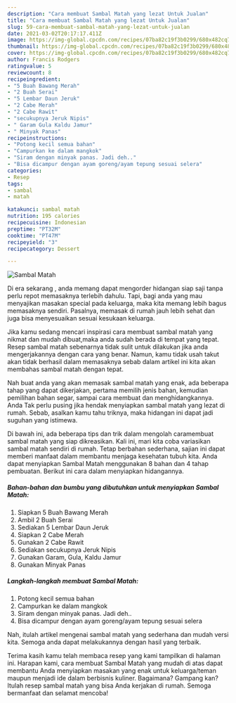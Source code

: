 ```yaml
---
description: "Cara membuat Sambal Matah yang lezat Untuk Jualan"
title: "Cara membuat Sambal Matah yang lezat Untuk Jualan"
slug: 59-cara-membuat-sambal-matah-yang-lezat-untuk-jualan
date: 2021-03-02T20:17:17.411Z
image: https://img-global.cpcdn.com/recipes/07ba82c19f3b0299/680x482cq70/sambal-matah-foto-resep-utama.jpg
thumbnail: https://img-global.cpcdn.com/recipes/07ba82c19f3b0299/680x482cq70/sambal-matah-foto-resep-utama.jpg
cover: https://img-global.cpcdn.com/recipes/07ba82c19f3b0299/680x482cq70/sambal-matah-foto-resep-utama.jpg
author: Francis Rodgers
ratingvalue: 5
reviewcount: 8
recipeingredient:
- "5 Buah Bawang Merah"
- "2 Buah Serai"
- "5 Lembar Daun Jeruk"
- "2 Cabe Merah"
- "2 Cabe Rawit"
- "secukupnya Jeruk Nipis"
- " Garam Gula Kaldu Jamur"
- " Minyak Panas"
recipeinstructions:
- "Potong kecil semua bahan"
- "Campurkan ke dalam mangkok"
- "Siram dengan minyak panas. Jadi deh.."
- "Bisa dicampur dengan ayam goreng/ayam tepung sesuai selera"
categories:
- Resep
tags:
- sambal
- matah

katakunci: sambal matah 
nutrition: 195 calories
recipecuisine: Indonesian
preptime: "PT32M"
cooktime: "PT47M"
recipeyield: "3"
recipecategory: Dessert

---
```



![Sambal Matah](https://img-global.cpcdn.com/recipes/07ba82c19f3b0299/680x482cq70/sambal-matah-foto-resep-utama.jpg)

Di era  sekarang , anda memang dapat mengorder hidangan siap saji tanpa perlu repot memasaknya terlebih dahulu. Tapi, bagi anda yang mau menyajikan masakan special pada keluarga, maka kita memang lebih bagus memasaknya sendiri. Pasalnya, memasak di rumah jauh lebih sehat dan juga bisa menyesuaikan sesuai kesukaan keluarga.

Jika kamu sedang mencari inspirasi cara membuat sambal matah yang nikmat dan mudah dibuat,maka anda sudah berada di tempat yang tepat. Resep sambal matah  sebenarnya tidak sulit untuk dilakukan jika anda mengerjakannya dengan cara yang benar. Namun, kamu tidak usah takut akan tidak berhasil dalam memasaknya 
sebab dalam artikel ini kita akan membahas sambal matah dengan tepat.  



Nah buat anda yang akan memasak sambal matah yang enak, ada beberapa tahap yang dapat dikerjakan, pertama memilih jenis bahan, kemudian pemilihan bahan segar, sampai cara membuat dan menghidangkannya. Anda Tak perlu pusing jika hendak menyiapkan sambal matah yang lezat di rumah. Sebab, asalkan kamu  tahu triknya, maka hidangan ini dapat jadi suguhan yang istimewa.

Di bawah ini, ada beberapa tips dan trik dalam mengolah caramembuat sambal matah yang siap dikreasikan. Kali ini, mari kita coba variasikan sambal matah sendiri di rumah. Tetap berbahan sederhana, sajian ini dapat memberi manfaat dalam membantu menjaga kesehatan tubuh kita. Anda dapat menyiapkan Sambal Matah menggunakan 8 bahan dan 4 tahap pembuatan. Berikut ini cara dalam menyiapkan hidangannya.

<!--inarticleads1-->

##### Bahan-bahan dan bumbu yang dibutuhkan untuk menyiapkan Sambal Matah:

1. Siapkan 5 Buah Bawang Merah
1. Ambil 2 Buah Serai
1. Sediakan 5 Lembar Daun Jeruk
1. Siapkan 2 Cabe Merah
1. Gunakan 2 Cabe Rawit
1. Sediakan secukupnya Jeruk Nipis
1. Gunakan  Garam, Gula, Kaldu Jamur
1. Gunakan  Minyak Panas




<!--inarticleads2-->

##### Langkah-langkah membuat Sambal Matah:

1. Potong kecil semua bahan
1. Campurkan ke dalam mangkok
1. Siram dengan minyak panas. Jadi deh..
1. Bisa dicampur dengan ayam goreng/ayam tepung sesuai selera




Nah, itulah artikel mengenai  sambal matah  yang sederhana dan mudah versi kita. Semoga anda dapat melakukannya dengan hasil yang terbaik. 

Terima kasih kamu telah membaca resep yang kami tampilkan di halaman ini. Harapan kami, cara membuat  Sambal Matah yang mudah di atas dapat membantu Anda menyiapkan masakan yang enak untuk keluarga/teman maupun menjadi ide dalam berbisnis kuliner. Bagaimana? Gampang kan? Itulah resep sambal matah yang bisa Anda kerjakan di rumah. Semoga bermanfaat dan selamat mencoba!

